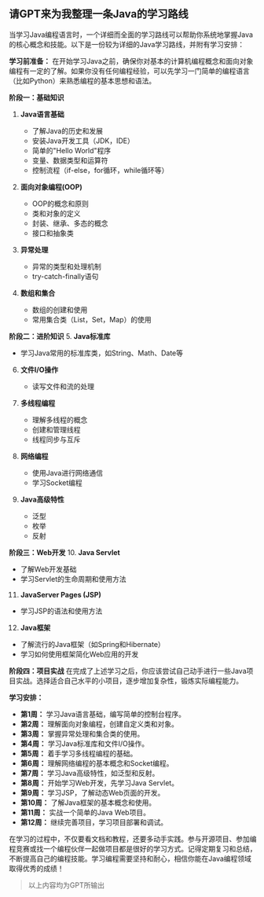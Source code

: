 ## 请GPT来为我整理一条Java的学习路线

当学习Java编程语言时，一个详细而全面的学习路线可以帮助你系统地掌握Java的核心概念和技能。以下是一份较为详细的Java学习路线，并附有学习安排：

**学习前准备：**
在开始学习Java之前，确保你对基本的计算机编程概念和面向对象编程有一定的了解。如果你没有任何编程经验，可以先学习一门简单的编程语言（比如Python）来熟悉编程的基本思想和语法。

**阶段一：基础知识**
1. **Java语言基础**
   - 了解Java的历史和发展
   - 安装Java开发工具（JDK，IDE）
   - 简单的"Hello World"程序
   - 变量、数据类型和运算符
   - 控制流程（if-else，for循环，while循环等）

2. **面向对象编程(OOP)**
   - OOP的概念和原则
   - 类和对象的定义
   - 封装、继承、多态的概念
   - 接口和抽象类

3. **异常处理**
   - 异常的类型和处理机制
   - try-catch-finally语句

4. **数组和集合**
   - 数组的创建和使用
   - 常用集合类（List，Set，Map）的使用

**阶段二：进阶知识**
5. **Java标准库**
   - 学习Java常用的标准库类，如String、Math、Date等

6. **文件I/O操作**
   - 读写文件和流的处理

7. **多线程编程**
   - 理解多线程的概念
   - 创建和管理线程
   - 线程同步与互斥

8. **网络编程**
   - 使用Java进行网络通信
   - 学习Socket编程

9. **Java高级特性**
   - 泛型
   - 枚举
   - 反射

**阶段三：Web开发**
10. **Java Servlet**
   - 了解Web开发基础
   - 学习Servlet的生命周期和使用方法

11. **JavaServer Pages (JSP)**
   - 学习JSP的语法和使用方法

12. **Java框架**
   - 了解流行的Java框架（如Spring和Hibernate）
   - 学习如何使用框架简化Web应用的开发

**阶段四：项目实战**
在完成了上述学习之后，你应该尝试自己动手进行一些Java项目实战。选择适合自己水平的小项目，逐步增加复杂性，锻炼实际编程能力。

**学习安排：**
- **第1周：** 学习Java语言基础，编写简单的控制台程序。
- **第2周：** 理解面向对象编程，创建自定义类和对象。
- **第3周：** 掌握异常处理和集合类的使用。
- **第4周：** 学习Java标准库和文件I/O操作。
- **第5周：** 着手学习多线程编程的基础。
- **第6周：** 理解网络编程的基本概念和Socket编程。
- **第7周：** 学习Java高级特性，如泛型和反射。
- **第8周：** 开始学习Web开发，先学习Java Servlet。
- **第9周：** 学习JSP，了解动态Web页面的开发。
- **第10周：** 了解Java框架的基本概念和使用。
- **第11周：** 实战一个简单的Java Web项目。
- **第12周：** 继续完善项目，学习项目部署和调试。

在学习的过程中，不仅要看文档和教程，还要多动手实践。参与开源项目、参加编程竞赛或找一个编程伙伴一起做项目都是很好的学习方式。记得定期复习和总结，不断提高自己的编程技能。学习编程需要坚持和耐心，相信你能在Java编程领域取得优秀的成绩！

> 以上内容均为GPT所输出
